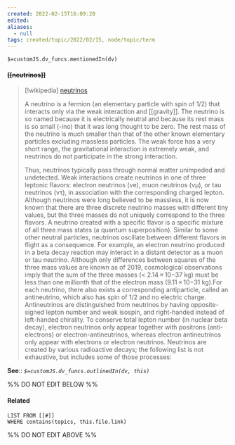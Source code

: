 ```yaml
---
created: 2022-02-15T16:09:20 
edited: 
aliases:
  - null
tags: created/topic/2022/02/15, node/topic/term
---
```

`$=customJS.dv_funcs.mentionedIn(dv)`

#### <s class="topic-title">[[neutrinos]]</s>

> [!wikipedia] [neutrinos](https://en.wikipedia.org/wiki/Neutrino)
> 
> A neutrino is a fermion (an elementary particle with spin of 1/2) that interacts only via the weak interaction and [[gravity]]. The neutrino is so named because it is electrically neutral and because its rest mass is so small (-ino) that it was long thought to be zero. The rest mass of the neutrino is much smaller than that of the other known elementary particles excluding massless particles. The weak force has a very short range, the gravitational interaction is extremely weak, and neutrinos do not participate in the strong interaction.
> 
> Thus, neutrinos typically pass through normal matter unimpeded and undetected. Weak interactions create neutrinos in one of three leptonic flavors: electron neutrinos (νe), muon neutrinos (νμ), or tau neutrinos (ντ), in association with the corresponding charged lepton. Although neutrinos were long believed to be massless, it is now known that there are three discrete neutrino masses with different tiny values, but the three masses do not uniquely correspond to the three flavors. A neutrino created with a specific flavor is a specific mixture of all three mass states (a quantum superposition). Similar to some other neutral particles, neutrinos oscillate between different flavors in flight as a consequence. For example, an electron neutrino produced in a beta decay reaction may interact in a distant detector as a muon or tau neutrino. Although only differences between squares of the three mass values are known as of 2019, cosmological observations imply that the sum of the three masses (< 2.14 × 10−37 kg) must be less than one millionth that of the electron mass (9.11 × 10−31 kg).For each neutrino, there also exists a corresponding antiparticle, called an antineutrino, which also has spin of 1/2 and no electric charge. Antineutrinos are distinguished from neutrinos by having opposite-signed lepton number and weak isospin, and right-handed instead of left-handed chirality. To conserve total lepton number (in nuclear beta decay), electron neutrinos only appear together with positrons (anti-electrons) or electron-antineutrinos, whereas electron antineutrinos only appear with electrons or electron neutrinos. Neutrinos are created by various radioactive decays; the following list is not exhaustive, but includes some of those processes:


**See**::
*`$=customJS.dv_funcs.outlinedIn(dv, this)`*

%% DO NOT EDIT BELOW %%

#### Related 

```dataview
LIST FROM [[#]]
WHERE contains(topics, this.file.link)
```
%% DO NOT EDIT ABOVE %%
